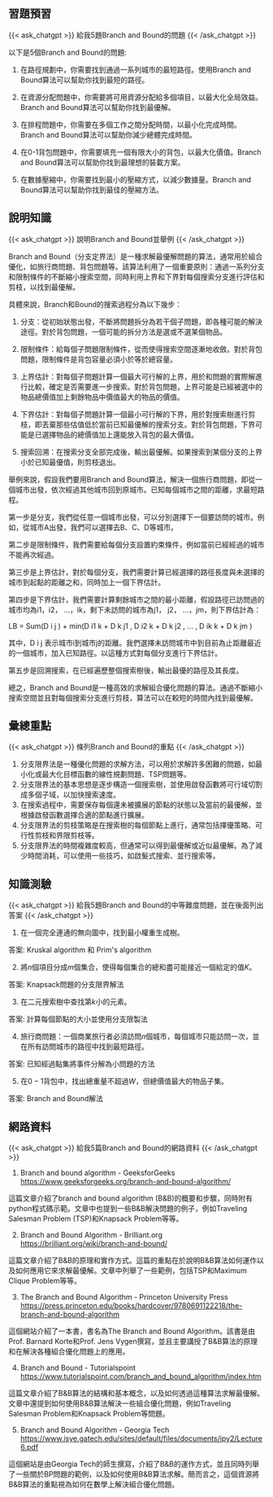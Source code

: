 ## 習題預習
{{< ask_chatgpt >}}
給我5題Branch and Bound的問題
{{< /ask_chatgpt >}}



以下是5個Branch and Bound的問題:

1. 在路徑規劃中，你需要找到通過一系列城市的最短路徑。使用Branch and Bound算法可以幫助你找到最短的路徑。

2. 在資源分配問題中，你需要將可用資源分配給多個項目，以最大化全局效益。Branch and Bound算法可以幫助你找到最優解。

3. 在排程問題中，你需要在多個工作之間分配時間，以最小化完成時間。Branch and Bound算法可以幫助你減少總體完成時間。

4. 在0-1背包問題中，你需要填充一個有限大小的背包，以最大化價值。Branch and Bound算法可以幫助你找到最理想的裝載方案。

5. 在數據壓縮中，你需要找到最小的壓縮方式，以減少數據量。Branch and Bound算法可以幫助你找到最佳的壓縮方法。   

## 說明知識
{{< ask_chatgpt >}}
說明Branch and Bound並舉例
{{< /ask_chatgpt >}}



Branch and Bound（分支定界法）是一種求解最優解問題的算法，通常用於組合優化，如旅行商問題、背包問題等。該算法利用了一個重要原則：通過一系列分支和限制條件的不斷縮小搜索空間，同時利用上界和下界對每個搜索分支進行評估和剪枝，以找到最優解。 

具體來說，Branch和Bound的搜索過程分為以下幾步：

1. 分支：從初始狀態出發，不斷將問題拆分為若干個子問題，即各種可能的解決途徑。對於背包問題，一個可能的拆分方法是選或不選某個物品。

2. 限制條件：給每個子問題限制條件，從而使得搜索空間逐漸地收斂。對於背包問題，限制條件是背包容量必須小於等於總容量。

3. 上界估計：對每個子問題計算一個最大可行解的上界，用於和問題的實際解進行比較，確定是否需要進一步搜索。對於背包問題，上界可能是已經被選中的物品總價值加上剩餘物品中價值最大的物品的價值。

4. 下界估計：對每個子問題計算一個最小可行解的下界，用於對搜索樹進行剪枝，即丟棄那些估值低於當前已知最優解的搜索分支。對於背包問題，下界可能是已選擇物品的總價值加上還能放入背包的最大價值。

5. 搜索回溯：在搜索分支全部完成後，輸出最優解。如果搜索到某個分支的上界小於已知最優值，則剪枝退出。 

舉例來說，假設我們要用Branch and Bound算法，解決一個旅行商問題，即從一個城市出發，依次經過其他城市回到原城市。已知每個城市之間的距離，求最短路程。

第一步是分支，我們從任意一個城市出發，可以分別選擇下一個要訪問的城市。例如，從城市A出發，我們可以選擇去B、C、D等城市。

第二步是限制條件，我們需要給每個分支設置約束條件，例如當前已經經過的城市不能再次經過。

第三步是上界估計，對於每個分支，我們需要計算已經選擇的路徑長度與未選擇的城市到起點的距離之和，同時加上一個下界估計。

第四步是下界估計，我們需要計算剩餘城市之間的最小距離，假設路徑已訪問過的城市均為i1，i2， ...，ik，剩下未訪問的城市為j1， j2， ...，jm，則下界估計為：

LB = Sum(D i j ) + min(D i1 k + D k j1 , D i2 k + D k j2 , ... , D ik k + D k jm )

其中，D i j 表示城市i到城市j的距離。我們選擇未訪問城市中到目前為止距離最近的一個城市，加入已知路徑。以這種方式對每個分支進行下界估計。

第五步是回溯搜索，在已經遍歷整個搜索樹後，輸出最優的路徑及其長度。

總之，Branch and Bound是一種高效的求解組合優化問題的算法。通過不斷縮小搜索空間並且對每個搜索分支進行剪枝，算法可以在較短的時間內找到最優解。   

## 彙總重點
{{< ask_chatgpt >}}
條列Branch and Bound的重點
{{< /ask_chatgpt >}}



1. 分支限界法是一種優化問題的求解方法，可以用於求解許多困難的問題，如最小化或最大化目標函數的線性規劃問題、TSP問題等。
2. 分支限界法的基本思想是逐步構造一個搜索樹，並使用啟發函數將可行域切割成多個子域，以加快搜索速度。
3. 在搜索過程中，需要保存每個還未被擴展的節點的狀態以及當前的最優解，並根據啟發函數選擇合適的節點進行擴展。
4. 分支限界法的剪枝策略是在搜索樹的每個節點上進行，通常包括擇優策略、可行性剪枝和界限剪枝等。
5. 分支限界法的時間複雜度較高，但通常可以得到最優解或近似最優解。為了減少時間消耗，可以使用一些技巧，如啟髮式搜索、並行搜索等。   

## 知識測驗
{{< ask_chatgpt >}}
給我5題Branch and Bound的中等難度問題，並在後面列出答案
{{< /ask_chatgpt >}}



1. 在一個完全連通的無向圖中，找到最小權重生成樹。 

答案: Kruskal algorithm 和 Prim's algorithm 

2. 將$n$個項目分成$m$個集合，使得每個集合的總和盡可能接近一個給定的值$K$。 

答案: Knapsack問題的分支限界解法 

3. 在二元搜索樹中查找第$k$小的元素。 

答案: 計算每個節點的大小並使用分支限製法 

4. 旅行商問題：一個商業旅行者必須訪問$n$個城市，每個城市只能訪問一次，並在所有訪問城市的路徑中找到最短路徑。 

答案: 已知經過點集將事件分解為小問題的方法 

5. 在$0-1$背包中，找出總重量不超過$W$，但總價值最大的物品子集。 

答案: Branch and Bound解法   

## 網路資料
{{< ask_chatgpt >}}
給我5篇Branch and Bound的網路資料
{{< /ask_chatgpt >}}



1. Branch and bound algorithm - GeeksforGeeks 
https://www.geeksforgeeks.org/branch-and-bound-algorithm/

這篇文章介紹了branch and bound algorithm (B&B)的概要和步驟，同時附有python程式碼示範。文章中也提到一些B&B解決問題的例子，例如Traveling Salesman Problem (TSP)和Knapsack Problem等等。

2. Branch and Bound Algorithm - Brilliant.org 
https://brilliant.org/wiki/branch-and-bound/

這篇文章介紹了B&B的原理和實作方式。這篇的重點在於說明B&B算法如何運作以及如何應用它來求解最優解。文章中列舉了一些範例，包括TSP和Maximum Clique Problem等等。

3. The Branch and Bound Algorithm - Princeton University Press 
https://press.princeton.edu/books/hardcover/9780691122218/the-branch-and-bound-algorithm

這個網站介紹了一本書，書名為The Branch and Bound Algorithm。該書是由Prof. Barnard Korte和Prof. Jens Vygen撰寫，並且主要講授了B&B算法的原理和在解決各種組合優化問題上的應用。

4. Branch and Bound - Tutorialspoint 
https://www.tutorialspoint.com/branch_and_bound_algorithm/index.htm

這篇文章介紹了B&B算法的結構和基本概念，以及如何透過這種算法求解最優解。文章中還提到如何使用B&B算法解決一些組合優化問題，例如Traveling Salesman Problem和Knapsack Problem等問題。

5. Branch and Bound Algorithm - Georgia Tech 
https://www.isye.gatech.edu/sites/default/files/documents/ipy2/Lecture6.pdf

這個網站是由Georgia Tech的師生撰寫，介紹了B&B的運作方式，並且同時列舉了一些關於BP問題的範例，以及如何使用B&B算法求解。簡而言之，這個資源將B&B算法的重點視為如何在數學上解決組合優化問題。   

